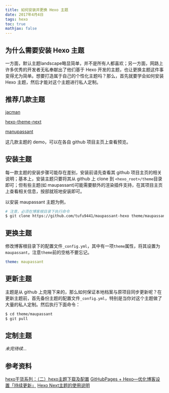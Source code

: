 ```yaml
---
title: 如何安装并更换 Hexo 主题
date: 2017年4月4日
tags: hexo
toc: true
mathjax: false
---
```



## 为什么需要安装 Hexo 主题

一方面，默认主题landscape略显简单，并不是所有人都喜欢；另一方面，网路上许多优秀的开发者无私奉献出了他们基于 Hexo 开发的主题，也让更换主题这件事变得尤为简单。想要打造属于自己的个性化主题吗？那么，首先就要学会如何安装 Hexo 主题，然后才能对这个主题进行私人定制。


## 推荐几款主题

[jacman](https://github.com/wuchong/jacman)

[hexo-theme-next](https://github.com/iissnan/hexo-theme-next)

[manupassant](https://github.com/tufu9441/maupassant-hexo)

这几款主题的 demo，可以在各自 github 项目主页上查看预览。


## 安装主题

每一款主题的安装步骤可能存在差别，安装前请先查看其 github 项目主页的相关说明；基本上，安装主题只要将其从 github 上 clone 到 `<hexo_root>/theme`目录即可；但有些主题(如 maupassant)可能需要额外的渲染插件支持，在其项目主页上查看相关信息，按部就班地安装即可。

以安装 maupassant 主题为例，

```bash
# 注意，必须在博客根目录下执行命令
$ git clone https://github.com/tufu9441/maupassant-hexo theme/maupassant
```


## 更换主题

修改博客根目录下的配置文件`_config.yml`，其中有一项`theme`属性，将其设置为`maupassant`，注意`theme`前的空格不要忘记。

```yaml
theme: maupassant
```


## 更新主题

主题是从 github 上克隆下来的，那么如何保证本地档案与原项目同步更新呢？在更新主题前，首先备份主题的配置文件`_config.yml`，特别是当你对这个主题做了大量的私人定制。然后执行下面命令：

```bash
$ cd theme/maupassant
$ git pull
```


## 定制主题

_未完待续..._


## 参考资料

[hexo干货系列：（二）hexo主题下载及配置](http://www.jianshu.com/p/ebc3b4281d52)
[GitHubPages + Hexo—优化博客设置「持续更新」](http://www.jianshu.com/p/8bc99172bae8)
[Hexo Next主题的使用说明](http://wenjunjiang.win/2016/10/23/Hexo%20Next主题的使用说明/)
